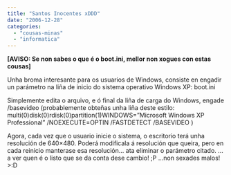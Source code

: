 ```yaml
---
title: "Santos Inocentes xDDD"
date: "2006-12-28"
categories: 
  - "cousas-minas"
  - "informatica"
---
```


**\[AVISO: Se non sabes o que é o boot.ini, mellor non xogues con estas cousas\]**

Unha broma interesante para os usuarios de Windows, consiste en engadir un parámetro na liña de inicio do sistema operativo Windows XP: boot.ini

Simplemente edita o arquivo, e ó final da liña de carga do Windows, engade /basevideo (probablemente obteñas unha liña deste estilo: multi(0)disk(0)rdisk(0)partition(1)WINDOWS=”Microsoft Windows XP Professional” /NOEXECUTE=OPTIN /FASTDETECT /BASEVIDEO )

Agora, cada vez que o usuario inicie o sistema, o escritorio terá unha resolución de 640×480. Poderá modificala á resolución que queira, pero en cada reinicio manterase esa resolución… ata eliminar o parámetro citado. …a ver quen é o listo que se da conta dese cambio! ;P …non sexades malos! >:D
